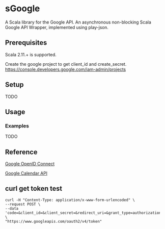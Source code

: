 # sGoogle

A Scala library for the Google API.
An asynchronous non-blocking Scala Google API Wrapper,
implemented using play-json.

## Prerequisites

Scala 2.11.+ is supported.


Create the google project to get client_id and create_secret.
https://console.developers.google.com/iam-admin/projects

## Setup

TODO

## Usage

### Examples

TODO

## Reference

[Google OpenID Connect](https://developers.google.com/identity/protocols/OpenIDConnect)

[Google Calendar API](https://developers.google.com/google-apps/calendar/v3/reference/)

## curl get token test

```
curl -H "Content-Type: application/x-www-form-urlencoded" \
--request POST \
--data 'code=&client_id=&client_secret=&redirect_uri=&grant_type=authorization_code' \
"https://www.googleapis.com/oauth2/v4/token"
```